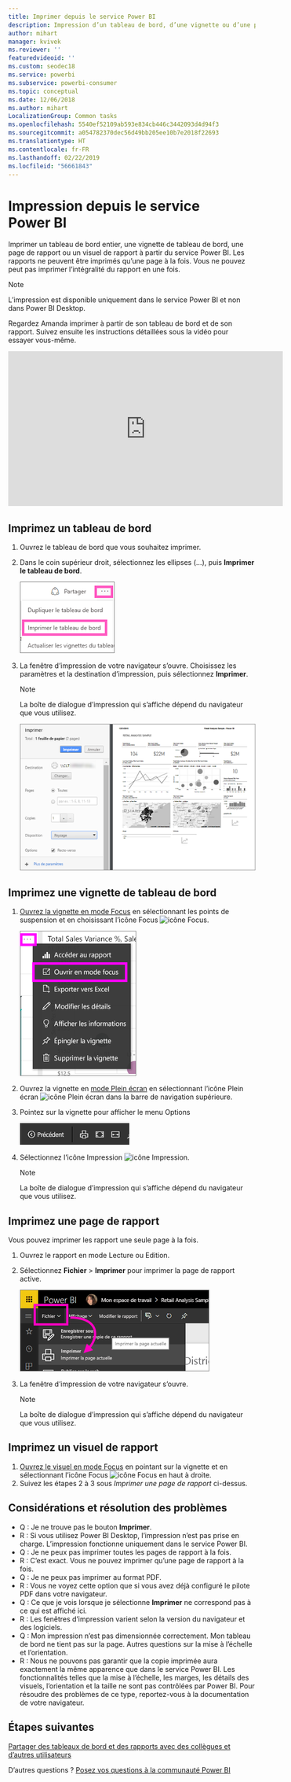 ```yaml
---
title: Imprimer depuis le service Power BI
description: Impression d’un tableau de bord, d’une vignette ou d’une page de rapport à partir de Power BI.
author: mihart
manager: kvivek
ms.reviewer: ''
featuredvideoid: ''
ms.custom: seodec18
ms.service: powerbi
ms.subservice: powerbi-consumer
ms.topic: conceptual
ms.date: 12/06/2018
ms.author: mihart
LocalizationGroup: Common tasks
ms.openlocfilehash: 5540ef52109ab593e834cb446c3442093d4d94f3
ms.sourcegitcommit: a054782370dec56d49bb205ee10b7e2018f22693
ms.translationtype: HT
ms.contentlocale: fr-FR
ms.lasthandoff: 02/22/2019
ms.locfileid: "56661843"
---
```

# <a name="printing-from-power-bi-service"></a>Impression depuis le service Power BI
Imprimer un tableau de bord entier, une vignette de tableau de bord, une page de rapport ou un visuel de rapport à partir du service Power BI. Les rapports ne peuvent être imprimés qu’une page à la fois. Vous ne pouvez peut pas imprimer l’intégralité du rapport en une fois.

> [!NOTE]
> L’impression est disponible uniquement dans le service Power BI et non dans Power BI Desktop.
> 
> 

Regardez Amanda imprimer à partir de son tableau de bord et de son rapport. Suivez ensuite les instructions détaillées sous la vidéo pour essayer vous-même.

<iframe width="560" height="315" src="https://www.youtube.com/embed/jtlLGRKBvXY" frameborder="0" allowfullscreen></iframe>

## <a name="print-a-dashboard"></a>Imprimez un tableau de bord
1. Ouvrez le tableau de bord que vous souhaitez imprimer.
2. Dans le coin supérieur droit, sélectionnez les ellipses (…), puis **Imprimer le tableau de bord**.
   
    ![Option d’impression du tableau de bord](./media/end-user-print/pbi_print_dash_ellipses.png)
3. La fenêtre d’impression de votre navigateur s’ouvre. Choisissez les paramètres et la destination d’impression, puis sélectionnez **Imprimer**.
   
   > [!NOTE]
   > La boîte de dialogue d’impression qui s’affiche dépend du navigateur que vous utilisez.
   > 
   
    ![boîte de dialogue Imprimer](./media/end-user-print/pbi_print_dash_new2.png)

## <a name="print-a-dashboard-tile"></a>Imprimez une vignette de tableau de bord
1. [Ouvrez la vignette en mode Focus](end-user-focus.md) en sélectionnant les points de suspension et en choisissant l’icône Focus ![icône Focus](./media/end-user-print/power-bi-focus-icon.png).
   
    ![menu des points de suspension](./media/end-user-print/menu-options.png)
2. Ouvrez la vignette en [mode Plein écran](end-user-focus.md) en sélectionnant l’icône Plein écran ![icône Plein écran](./media/end-user-print/power-bi-full-screen-icon.png) dans la barre de navigation supérieure.
3. Pointez sur la vignette pour afficher le menu Options
   
    ![menu d’options Plein écran](./media/end-user-print/menu-options-new.png)
4. Sélectionnez l’icône Impression ![icône Impression](./media/end-user-print/print-icon.png).     
   
   > [!NOTE]
   > La boîte de dialogue d’impression qui s’affiche dépend du navigateur que vous utilisez.
   > 
   > 

## <a name="print-a-report-page"></a>Imprimez une page de rapport
Vous pouvez imprimer les rapport une seule page à la fois.

1. Ouvrez le rapport en mode Lecture ou Edition.
2. Sélectionnez **Fichier** > **Imprimer** pour imprimer la page de rapport active.
   
    ![menu Fichier Power BI](./media/end-user-print/power-bi-print.png)
3. La fenêtre d’impression de votre navigateur s’ouvre.
   
   > [!NOTE]
   > La boîte de dialogue d’impression qui s’affiche dépend du navigateur que vous utilisez.
   > 
   > 

## <a name="print-a-report-visual"></a>Imprimez un visuel de rapport
1. [Ouvrez le visuel en mode Focus](end-user-focus.md) en pointant sur la vignette et en sélectionnant l’icône Focus ![icône Focus](./media/end-user-print/power-bi-focus-icon.png) en haut à droite.
2. Suivez les étapes 2 à 3 sous *Imprimer une page de rapport* ci-dessus.

## <a name="considerations-and-troubleshooting"></a>Considérations et résolution des problèmes
* Q : Je ne trouve pas le bouton **Imprimer**.    
* R : Si vous utilisez Power BI Desktop, l’impression n’est pas prise en charge.  L’impression fonctionne uniquement dans le service Power BI.
* Q : Je ne peux pas imprimer toutes les pages de rapport à la fois.    
* R : C’est exact. Vous ne pouvez imprimer qu’une page de rapport à la fois.
* Q : Je ne peux pas imprimer au format PDF.    
* R : Vous ne voyez cette option que si vous avez déjà configuré le pilote PDF dans votre navigateur.    
* Q : Ce que je vois lorsque je sélectionne **Imprimer** ne correspond pas à ce qui est affiché ici.    
* R : Les fenêtres d’impression varient selon la version du navigateur et des logiciels.
* Q : Mon impression n’est pas dimensionnée correctement.  Mon tableau de bord ne tient pas sur la page. Autres questions sur la mise à l’échelle et l’orientation.    
* R : Nous ne pouvons pas garantir que la copie imprimée aura exactement la même apparence que dans le service Power BI. Les fonctionnalités telles que la mise à l’échelle, les marges, les détails des visuels, l’orientation et la taille ne sont pas contrôlées par Power BI. Pour résoudre des problèmes de ce type, reportez-vous à la documentation de votre navigateur.      

## <a name="next-steps"></a>Étapes suivantes
[Partager des tableaux de bord et des rapports avec des collègues et d’autres utilisateurs](../service-share-dashboards.md)

D’autres questions ? [Posez vos questions à la communauté Power BI](http://community.powerbi.com/)

